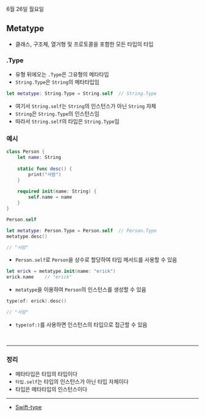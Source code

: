 6월 26일 월요일

## Metatype
- 클래스, 구조체, 열거형 및 프로토콜을 포함한 모든 타입의 타입

### .Type
- 유형 뒤에오는 `.Type`은 그유형의 메타타입
- `String.Type`은 `String`의 메타타입임

```swift
let metatype: String.Type = String.self  // String.Type
```
- 여기서 `String.self`는 `String`의 인스턴스가 아닌 `String` 자체
- `String`은 `String.Type`의 인스턴스임
- 따라서 `String.self`의 타입은 `String.Type`임

### 예시

```swift
class Person {
    let name: String
    
    static func desc() {
        print("사람")
    }
    
    required init(name: String) {
        self.name = name
    }
}

Person.self

let metatype: Person.Type = Person.self  // Person.Type
metatype.desc()  

// "사람"
```
- `Person.self`로 `Person`을 상수로 할당하여 타입 메서드를 사용할 수 있음

```swift
let erick = metatype.init(name: "erick")
erick.name    // "erick"
```
- `metatype`을 이용하여 `Person`의 인스턴스를 생성할 수 있음

```swift
type(of: erick).desc()

// "사람"
```
- `type(of:)`를 사용하면 인스턴스의 타입으로 접근할 수 있음

</br>

---
### 정리
- 메타타입은 타입의 타입이다
- `타입.self`는 타입의 인스턴스가 아닌 타입 자체이다
- 타입은 메타타입의 인스턴스이다

---
- [Swift-type](https://docs.swift.org/swift-book/documentation/the-swift-programming-language/types/#Metatype-Type)
